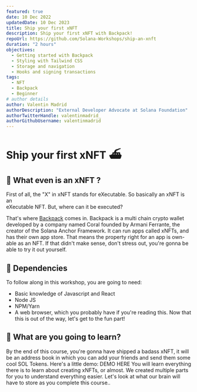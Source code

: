 ```yaml
---
featured: true
date: 10 Dec 2022
updatedDate: 10 Dec 2023
title: Ship your first xNFT
description: Ship your first xNFT with Backpack!
repoUrl: https://github.com/Solana-Workshops/ship-an-xnft
duration: "2 hours"
objectives:
  - Getting started with Backpack
  - Styling with Tailwind CSS
  - Storage and navigation
  - Hooks and signing transactions
tags:
  - NFT
  - Backpack
  - Beginner
# author details
author: Valentin Madrid
authorDescription: "External Developer Advocate at Solana Foundation"
authorTwitterHandle: valentinmadrid_
authorGithubUsername: valentinmadrid
---
```


# Ship your first xNFT ⛴️

## 🎒 What even is an xNFT ?

First of all, the "X" in xNFT stands for eXecutable. So basically an xNFT is an  
eXecutable NFT. But, where can it be executed?

That's where [Backpack](https://www.backpack.app/) comes in. Backpack is a multi
chain crypto wallet developed by a company named Coral founded by Armani
Ferrante, the creator of the Solana Anchor Framework. It can run apps called
xNFTs, and has their own app store. That means the property right for an app is
own-able as an NFT. If that didn't make sense, don't stress out, you're gonna be
able to try it out yourself.

## 🔧 Dependencies

To follow along in this workshop, you are going to need:

- Basic knowledge of Javascript and React
- Node JS
- NPM/Yarn
- A web browser, which you probably have if you're reading this. Now that this
  is out of the way, let's get to the fun part!

## 📗 What are you going to learn?

By the end of this course, you're gonna have shipped a badass xNFT, it will be
an address book in which you can add your friends and send them some cool SOL
Tokens. Here's a little demo: DEMO HERE You will learn everything there is to
learn about creating xNFTs, or almost. We created multiple parts for you to
understand everything easier. Let's look at what our brain will have to store as
you complete this course..
